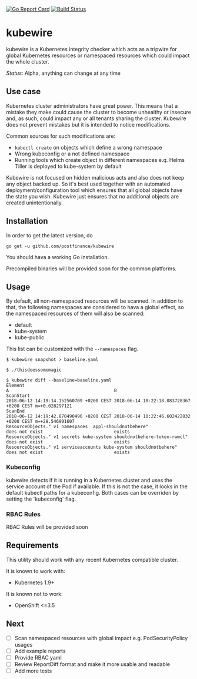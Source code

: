 [![Go Report Card](https://goreportcard.com/badge/github.com/postfinance/kubewire)](https://goreportcard.com/badge/github.com/postfinance/kubewire)
[![Build Status](https://travis-ci.org/postfinance/kubewire.svg?branch=master)](https://travis-ci.org/postfinance/kubewire)

# kubewire
kubewire is a Kubernetes integrity checker which acts as a tripwire for global
Kubernetes resources or namespaced resources which could impact the
whole cluster.

*Status*: Alpha, anything can change at any time

## Use case
Kubernetes cluster administrators have great power. This means that
a mistake they make could cause the cluster to become unhealthy or insecure and,
as such, could impact any or all tenants sharing the cluster. Kubewire does not 
prevent mistakes but it is intended to notice modifications.

Common sources for such modifications are:
* `kubectl create` on objects which define a wrong namespace
* Wrong kubeconfig or a not defined namespace
* Running tools which create object in different namespaces e.q. Helms Tiller is deployed to kube-system by default

Kubewire is not focused on hidden malicious acts and also does not keep any
object backed up. So it's best used together with an automated deployment/configuration
tool which ensures that all global objects have the state you wish. Kubewire
just ensures that no additional objects are created unintentionally.

## Installation
In order to get the latest version, do
```
go get -u github.com/postfinance/kubewire
```

You should hava a working Go installation.

Precompiled binaries will be provided soon for the common platforms.

## Usage
By default, all non-namespaced resources will be scanned. In addition to that,
the following namespaces are considered to hava a global effect, so the namespaced
resources of them will also be scanned:
- default
- kube-system
- kube-public

This list can be customized with the `--namespaces` flag.

```
$ kubewire snapshot > baseline.yaml

$ ./thisdoessomemagic

$ kubewire diff --baseline=baseline.yaml
Element                                                                 A                                        B
ScanStart                                                               2018-06-12 14:19:14.152560709 +0200 CEST 2018-06-14 10:22:18.083728367 +0200 CEST m=+0.028297121
ScanEnd                                                                 2018-06-12 14:19:42.870490496 +0200 CEST 2018-06-14 10:22:46.602422832 +0200 CEST m=+28.546991607
ResourceObjects." v1 namespaces  appl-shouldnotbehere"                  does not exist                           exists
ResourceObjects." v1 secrets kube-system shouldnotbehere-token-rwmcl"   does not exist                           exists
ResourceObjects." v1 serviceaccounts kube-system shouldnotbehere"       does not exist                           exists
```

### Kubeconfig
kubewire detects if it is running in a Kubernetes cluster and uses the service account
of the Pod if available. If this is not the case, it looks in the default kubectl
paths for a kubeconfig. Both cases can be overriden by setting the 'kubeconfig' flag.

### RBAC Rules
RBAC Rules will be provided soon

## Requirements
This utility should work with any recent Kubernetes compatible cluster.

It is known to work with:
- Kubernetes 1.9+

It is known not to work:
- OpenShift <=3.5

## Next

- [ ] Scan namespaced resources with global impact e.g. PodSecurityPolicy usages
- [ ] Add example reports
- [ ] Provide RBAC yaml
- [ ] Review ReportDiff format and make it more usable and readable
- [ ] Add more tests
